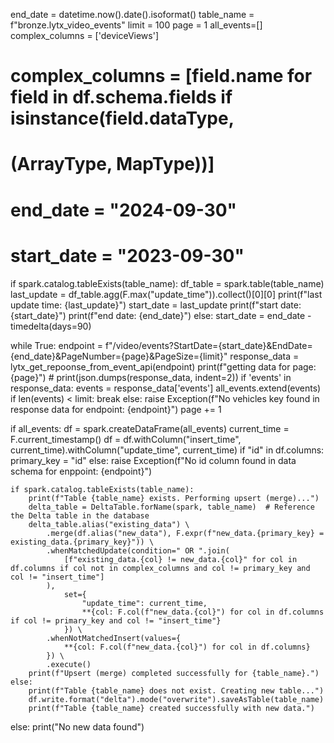 end_date = datetime.now().date().isoformat()
table_name = f"bronze.lytx_video_events"
limit = 100
page = 1
all_events=[]
complex_columns = ['deviceViews'] 
# complex_columns = [field.name for field in df.schema.fields if isinstance(field.dataType,   
#      (ArrayType, MapType))]
# end_date = "2024-09-30"
# start_date = "2023-09-30"

    
if spark.catalog.tableExists(table_name):
    df_table = spark.table(table_name)
    last_update = df_table.agg(F.max("update_time")).collect()[0][0]
    print(f"last update time: {last_update}")
    start_date = last_update
    print(f"start date: {start_date}")
    print(f"end date: {end_date}")
else:
    start_date = end_date - timedelta(days=90)


while True:
    endpoint = f"/video/events?StartDate={start_date}&EndDate={end_date}&PageNumber={page}&PageSize={limit}"
    response_data = lytx_get_repoonse_from_event_api(endpoint)
    print(f"getting data for page:{page}")
    # print(json.dumps(response_data, indent=2))
    if 'events' in response_data:
        events = response_data['events']
        all_events.extend(events)
        if len(events) < limit:
            break
    else:
        raise Exception(f"No vehicles key found in response data for endpoint: {endpoint}") 
    page += 1

if all_events:
    df = spark.createDataFrame(all_events)
    current_time = F.current_timestamp()
    df = df.withColumn("insert_time", current_time).withColumn("update_time", current_time)
    if "id" in df.columns:
        primary_key = "id"
    else:
        raise Exception(f"No id column found in data schema for enppoint: {endpoint}")

    if spark.catalog.tableExists(table_name):
        print(f"Table {table_name} exists. Performing upsert (merge)...")
        delta_table = DeltaTable.forName(spark, table_name)  # Reference the Delta table in the database
        delta_table.alias("existing_data") \
            .merge(df.alias("new_data"), F.expr(f"new_data.{primary_key} = existing_data.{primary_key}")) \
            .whenMatchedUpdate(condition=" OR ".join(
                [f"existing_data.{col} != new_data.{col}" for col in df.columns if col not in complex_columns and col != primary_key and col != "insert_time"]
            ),
                set={
                    "update_time": current_time, 
                    **{col: F.col(f"new_data.{col}") for col in df.columns if col != primary_key and col != "insert_time"}
                }) \
            .whenNotMatchedInsert(values={
                **{col: F.col(f"new_data.{col}") for col in df.columns}
            }) \
            .execute()
        print(f"Upsert (merge) completed successfully for {table_name}.")
    else:
        print(f"Table {table_name} does not exist. Creating new table...")
        df.write.format("delta").mode("overwrite").saveAsTable(table_name)
        print(f"Table {table_name} created successfully with new data.")
    
else:
    print("No new data found")
